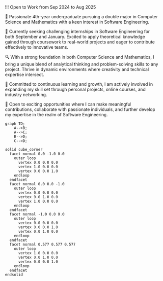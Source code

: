 !!! Open to Work from Sep 2024 to Aug 2025

🚀 Passionate 4th-year undergraduate pursuing a double major in Computer Science and Mathematics with a keen interest in Software Engineering.

💼 Currently seeking challenging internships in Software Engineering for both September and January. Excited to apply theoretical knowledge gained through coursework to real-world projects and eager to contribute effectively to innovative teams.

🔍 With a strong foundation in both Computer Science and Mathematics, I bring a unique blend of analytical thinking and problem-solving skills to any project. Thrive in dynamic environments where creativity and technical expertise intersect.

🌟 Committed to continuous learning and growth, I am actively involved in expanding my skill set through personal projects, online courses, and industry networking.

🤝 Open to exciting opportunities where I can make meaningful contributions, collaborate with passionate individuals, and further develop my expertise in the realm of Software Engineering.

<!-- https://docs.github.com/en/get-started/writing-on-github/working-with-advanced-formatting/creating-diagrams -->

```mermaid
graph TD;
    A-->B;
    A-->C;
    B-->D;
    C-->D;
```

```stl
solid cube_corner
  facet normal 0.0 -1.0 0.0
    outer loop
      vertex 0.0 0.0 0.0
      vertex 1.0 0.0 0.0
      vertex 0.0 0.0 1.0
    endloop
  endfacet
  facet normal 0.0 0.0 -1.0
    outer loop
      vertex 0.0 0.0 0.0
      vertex 0.0 1.0 0.0
      vertex 1.0 0.0 0.0
    endloop
  endfacet
  facet normal -1.0 0.0 0.0
    outer loop
      vertex 0.0 0.0 0.0
      vertex 0.0 0.0 1.0
      vertex 0.0 1.0 0.0
    endloop
  endfacet
  facet normal 0.577 0.577 0.577
    outer loop
      vertex 1.0 0.0 0.0
      vertex 0.0 1.0 0.0
      vertex 0.0 0.0 1.0
    endloop
  endfacet
endsolid
```

<!--
**OHNOalan/OHNOalan** is a ✨ _special_ ✨ repository because its `README.md` (this file) appears on your GitHub profile.

Here are some ideas to get you started:

- 🔭 I’m currently working on ...
- 🌱 I’m currently learning ...
- 👯 I’m looking to collaborate on ...
- 🤔 I’m looking for help with ...
- 💬 Ask me about ...
- 📫 How to reach me: ...
- 😄 Pronouns: ...
- ⚡ Fun fact: ...
-->
